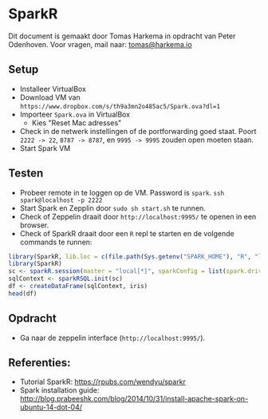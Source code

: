 # SparkR

Dit document is gemaakt door Tomas Harkema in opdracht van Peter Odenhoven. 
Voor vragen, mail naar: tomas@harkema.io

## Setup

- Installeer VirtualBox
- Download VM van `https://www.dropbox.com/s/th9a3mn2o485ac5/Spark.ova?dl=1`
- Importeer `Spark.ova` in VirtualBox
    - Kies "Reset Mac adresses"
- Check in de netwerk instellingen of de portforwarding goed staat. Poort `2222 -> 22`, `8787 -> 8787`, en `9995 -> 9995` zouden open moeten staan.
- Start Spark VM


## Testen

- Probeer remote in te loggen op de VM. Password is `spark`. `ssh spark@localhost -p 2222`
- Start Spark en Zepplin door `sudo sh start.sh` te runnen. 
- Check of Zeppelin draait door `http://localhost:9995/` te openen in een browser.
- Check of SparkR draait door een `R` repl te starten en de volgende commands te runnen:

```R
library(SparkR, lib.loc = c(file.path(Sys.getenv("SPARK_HOME"), "R", "lib")))
library(SparkR)
sc <- sparkR.session(master = "local[*]", sparkConfig = list(spark.driver.memory = "2g"))
sqlContext <- sparkRSQL.init(sc)
df <- createDataFrame(sqlContext, iris)
head(df)
```

## Opdracht

- Ga naar de zeppelin interface (`http://localhost:9995/`). 


## Referenties:
- Tutorial SparkR: https://rpubs.com/wendyu/sparkr
- Spark installation guide: http://blog.prabeeshk.com/blog/2014/10/31/install-apache-spark-on-ubuntu-14-dot-04/
